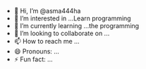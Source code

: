 - 👋 Hi, I’m @asma444ha
- 👀 I’m interested in ...Learn programming
- 🌱 I’m currently learning ...the programming 
- 💞️ I’m looking to collaborate on ...
- 📫 How to reach me ...
- 😄 Pronouns: ...
- ⚡ Fun fact: ...

<!---
asma444ha/asma444ha is a ✨ special ✨ repository because its `README.md` (this file) appears on your GitHub profile.
You can click the Preview link to take a look at your changes.
--->
